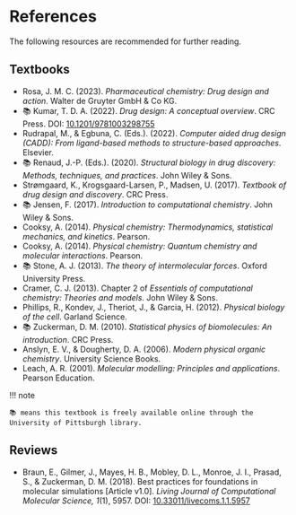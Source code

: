 # References

The following resources are recommended for further reading.

## Textbooks

-   Rosa, J. M. C. (2023). *Pharmaceutical chemistry: Drug design and action*. Walter de Gruyter GmbH & Co KG.
-   📚 Kumar, T. D. A. (2022). *Drug design: A conceptual overview*. CRC Press. DOI: [10.1201/9781003298755](https://doi.org/10.1201/9781003298755)
-   Rudrapal, M., & Egbuna, C. (Eds.). (2022). *Computer aided drug design (CADD): From ligand-based methods to structure-based approaches*. Elsevier.
-   📚 Renaud, J.-P. (Eds.). (2020). *Structural biology in drug discovery: Methods, techniques, and practices*. John Wiley & Sons.
-   Strømgaard, K., Krogsgaard-Larsen, P., Madsen, U. (2017). *Textbook of drug design and discovery*. CRC Press.
-   📚 Jensen, F. (2017). *Introduction to computational chemistry*. John Wiley & Sons.
-   Cooksy, A. (2014). *Physical chemistry: Thermodynamics, statistical mechanics, and kinetics*. Pearson.
-   Cooksy, A. (2014). *Physical chemistry: Quantum chemistry and molecular interactions*. Pearson.
-   📚 Stone, A. J. (2013). *The theory of intermolecular forces*. Oxford University Press.
-   Cramer, C. J. (2013). Chapter 2 of *Essentials of computational chemistry: Theories and models*. John Wiley & Sons.
-   Phillips, R., Kondev, J., Theriot, J., & Garcia, H. (2012). *Physical biology of the cell*. Garland Science.
-   📚 Zuckerman, D. M. (2010). *Statistical physics of biomolecules: An introduction*. CRC Press.
-   Anslyn, E. V., & Dougherty, D. A. (2006). *Modern physical organic chemistry*. University Science Books.
-   Leach, A. R. (2001). *Molecular modelling: Principles and applications*. Pearson Education.

!!! note

    📚 means this textbook is freely available online through the University of Pittsburgh library.

## Reviews

-   Braun, E., Gilmer, J., Mayes, H. B., Mobley, D. L., Monroe, J. I., Prasad, S., & Zuckerman, D. M. (2018). Best practices for foundations in molecular simulations [Article v1.0]. *Living Journal of Computational Molecular Science, 1*(1), 5957. DOI: [10.33011/livecoms.1.1.5957](https://doi.org/10.33011/livecoms.1.1.5957)
